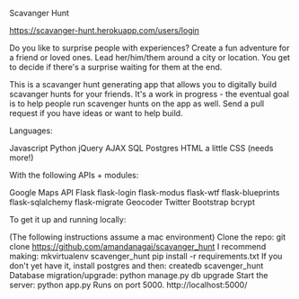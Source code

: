 Scavanger Hunt

https://scavanger-hunt.herokuapp.com/users/login

Do you like to surprise people with experiences?
Create a fun adventure for a friend or loved ones. Lead her/him/them around a city or location.
You get to decide if there's a surprise waiting for them at the end.

This is a scavanger hunt generating app that allows you to digitally build scavanger hunts for your friends.
It's a work in progress - the eventual goal is to help people run scavenger hunts on the app as well.
Send a pull request if you have ideas or want to help build.

Languages:

Javascript
Python
jQuery
AJAX
SQL
Postgres
HTML
a little CSS (needs more!)

With the following APIs + modules:

Google Maps API
Flask
flask-login
flask-modus
flask-wtf
flask-blueprints
flask-sqlalchemy
flask-migrate
Geocoder
Twitter Bootstrap
bcrypt

To get it up and running locally:

(The following instructions assume a mac environment)
Clone the repo: git clone https://github.com/amandanagai/scavanger_hunt
I recommend making: mkvirtualenv scavenger_hunt
pip install -r requirements.txt
If you don't yet have it, install postgres and then: createdb scavenger_hunt
Database migration/upgrade: python manage.py db upgrade
Start the server: python app.py
Runs on port 5000. http://localhost:5000/


